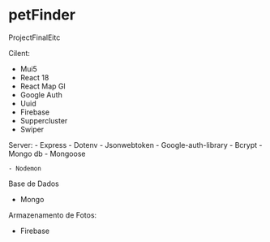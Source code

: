 # petFinder

ProjectFinalEitc


Cilent:
  - Mui5
  - React 18
  - React Map Gl
  - Google Auth
  - Uuid
  - Firebase
  - Suppercluster
  - Swiper
  
  Server:
    - Express
    - Dotenv
    - Jsonwebtoken
    - Google-auth-library
    - Bcrypt
    - Mongo db
    - Mongoose
    
    - Nodemon
    
Base de Dados

  - Mongo
  
Armazenamento de Fotos:

  - Firebase
  
  
